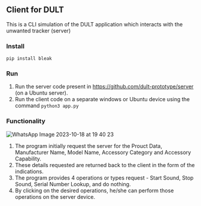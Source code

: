 ## Client for DULT

This is a CLI simulation of the DULT application which interacts with the unwanted tracker (server)

### Install

```pip install bleak```

### Run

1. Run the server code present in https://github.com/dult-prototype/server (on a Ubuntu server).
2. Run the client code on a separate windows or Ubuntu device using the command ```python3 app.py```

### Functionality

![WhatsApp Image 2023-10-18 at 19 40 23](https://github.com/dult-prototype/client/assets/78913321/cd0940f9-489f-4c1d-bb88-e0b571d767aa)
1. The program initially request the server for the Prouct Data, Manufacturer Name, Model Name, Accessory Category and Accessory Capability.
2. These details requested are returned back to the client in the form of the indications.
3. The program provides 4 operations or types request - Start Sound, Stop Sound, Serial Number Lookup, and do nothing.
4. By clicking on the desired operations, he/she can perform those operations on the server device.
